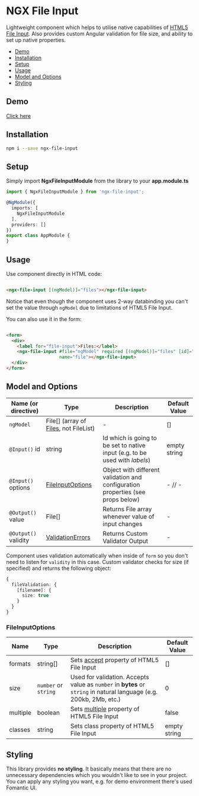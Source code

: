 # NGX File Input

Lightweight component which helps to utilise native capabilities
of [HTML5 File Input](https://developer.mozilla.org/en-US/docs/Web/HTML/Element/input/file). Also provides custom
Angular validation for file size, and ability to set up native properties.

- [Demo](#demo)
- [Installation](#installation)
- [Setup](#setup)
- [Usage](#usage)
- [Model and Options](#model-and-options)
- [Styling](#styling)

## Demo
[Click here](https://stepanzharychev.com:8000/file-input)

## Installation

```bash
npm i --save ngx-file-input
```

## Setup

Simply import **NgxFileInputModule** from the library to your **app.module.ts**

```typescript
import { NgxFileInputModule } from 'ngx-file-input';

@NgModule({
  imports: [
    NgxFileInputModule
  ],
  providers: []
})
export class AppModule {
}
```

## Usage

Use component directly in HTML code:

```html

<ngx-file-input [(ngModel)]="files"></ngx-file-input>
```

Notice that even though the component uses 2-way databinding you can't set the value through `ngModel` due to
limitations of HTML5 File Input.

You can also use it in the form:

```html

<form>
  <div>
    <label for="file-input">Files:</label>
    <ngx-file-input #file="ngModel" required [(ngModel)]="files" [id]="'file-input'" [options]="fileOptions"
                    name="file"></ngx-file-input>
  </div>
</form>
```

## Model and Options

Name (or directive) | Type | Description | Default Value
--- | --- | --- | ---
`ngModel` | File[] (array of [Files](https://developer.mozilla.org/en-US/docs/Web/API/File), not FileList) | - | []
`@Input()` id | string | Id which is going to be set to native input (e.g. to be used with *labels*) | empty string
`@Input()` options | [FileInputOptions](#FileInputOptions) | Object with different validation and configuration properties (see props below) | - // -
`@Output()` value | File[] | Returns File array whenever value of input changes | -
`@Output()` validity | [ValidationErrors](https://angular.io/api/forms/ValidationErrors) | Returns Custom Validator Output  | -

Component uses validation automatically when inside of `form` so you don't need to listen for `validity` in this case.
Custom validator checks for size (if specified) and returns the following object:

```typescript
{
  fileValidation: {
    [filename]: {
      size: true
    }
  }
}
```

### FileInputOptions

Name | Type | Description | Default Value
--- | --- | --- | ---
formats | string[] | Sets [accept](https://developer.mozilla.org/en-US/docs/Web/HTML/Element/input/file#htmlattrdefaccept) property of HTML5 File Input | []
size | `number` or `string` | Used for validation. Accepts value as `number` in **bytes** or `string` in natural language (e.g. 200kb, 2Mb, etc.) | 0
multiple | boolean | Sets [multiple](https://developer.mozilla.org/en-US/docs/Web/HTML/Element/input/file#htmlattrdefmultiple) property of HTML5 File Input | false
classes | string | Sets class property of HTML5 File Input | empty string

## Styling

This library provides **no styling**. It basically means that there are no unnecessary dependencies which you wouldn't
like to see in your project. You can apply any styling you want, e.g. for demo environment there's used Fomantic UI.
